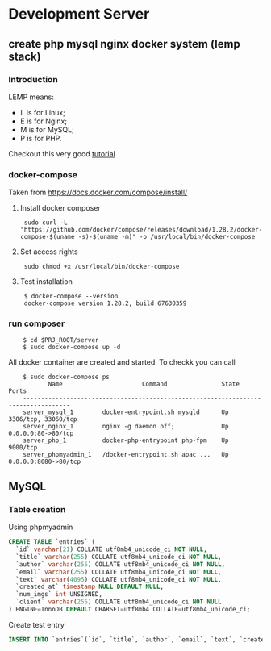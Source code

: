 # Development Server 

## create php mysql nginx docker system (lemp stack)

### Introduction

LEMP means:
* L is for Linux;
* E is for Nginx;
* M is for MySQL;
* P is for PHP.

Checkout this very good [tutorial](https://tech.osteel.me/posts/docker-for-local-web-development-part-1-a-basic-lemp-stack)


### docker-compose


Taken from https://docs.docker.com/compose/install/

1. Install docker composer

        sudo curl -L "https://github.com/docker/compose/releases/download/1.28.2/docker-compose-$(uname -s)-$(uname -m)" -o /usr/local/bin/docker-compose

2. Set access rights

        sudo chmod +x /usr/local/bin/docker-compose

3. Test installation

        $ docker-compose --version
        docker-compose version 1.28.2, build 67630359

### run composer

        $ cd $PRJ_ROOT/server
        $ sudo docker-compose up -d

All docker container are created and started. To checkk you can call

        $ sudo docker-compose ps
               Name                      Command               State          Ports        
        -----------------------------------------------------------------------------------
        server_mysql_1        docker-entrypoint.sh mysqld      Up      3306/tcp, 33060/tcp 
        server_nginx_1        nginx -g daemon off;             Up      0.0.0.0:80->80/tcp  
        server_php_1          docker-php-entrypoint php-fpm    Up      9000/tcp            
        server_phpmyadmin_1   /docker-entrypoint.sh apac ...   Up      0.0.0.0:8080->80/tcp

## MySQL

### Table creation 

Using phpmyadmin

``` sql
CREATE TABLE `entries` (
  `id` varchar(21) COLLATE utf8mb4_unicode_ci NOT NULL,
  `title` varchar(255) COLLATE utf8mb4_unicode_ci NOT NULL,
  `author` varchar(255) COLLATE utf8mb4_unicode_ci NOT NULL,
  `email` varchar(255) COLLATE utf8mb4_unicode_ci NOT NULL,
  `text` varchar(4095) COLLATE utf8mb4_unicode_ci NOT NULL,
  `created_at` timestamp NULL DEFAULT NULL,
  `num_imgs` int UNSIGNED,
  `client` varchar(255) COLLATE utf8mb4_unicode_ci NOT NULL
) ENGINE=InnoDB DEFAULT CHARSET=utf8mb4 COLLATE=utf8mb4_unicode_ci;
```

Create test entry

``` sql
INSERT INTO `entries`(`id`, `title`, `author`, `email`, `text`, `created_at`, `num_imgs`, `client`) VALUES ('test_id', 'test_title', 'test_author', 'test_email', 'test text', now(), 2, ' test client')

```
